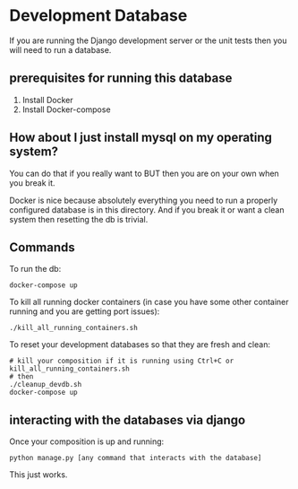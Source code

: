 # Development Database

If you are running the Django development server or the unit tests then you will need to run a database.

## prerequisites for running this database

1. Install Docker
2. Install Docker-compose

## How about I just install mysql on my operating system?

You can do that if you really want to BUT then you are on your own when you break it.

Docker is nice because absolutely everything you need to run a properly configured database is in this directory. And if you break it or want a clean system then resetting the db is trivial.

## Commands

To run the db:

```
docker-compose up
```

To kill all running docker containers (in case you have some other container running and you are getting port issues):

```
./kill_all_running_containers.sh
```

To reset your development databases so that they are fresh and clean:

```
# kill your composition if it is running using Ctrl+C or kill_all_running_containers.sh
# then
./cleanup_devdb.sh
docker-compose up
```

## interacting with the databases via django

Once your composition is up and running:

```
python manage.py [any command that interacts with the database]
```

This just works.
